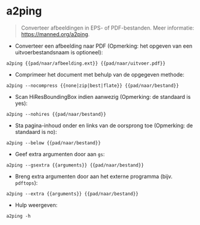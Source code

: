 # a2ping

> Converteer afbeeldingen in EPS- of PDF-bestanden.
> Meer informatie: <https://manned.org/a2ping>.

- Converteer een afbeelding naar PDF (Opmerking: het opgeven van een uitvoerbestandsnaam is optioneel):

`a2ping {{pad/naar/afbeelding.ext}} {{pad/naar/uitvoer.pdf}}`

- Comprimeer het document met behulp van de opgegeven methode:

`a2ping --nocompress {{none|zip|best|flate}} {{pad/naar/bestand}}`

- Scan HiResBoundingBox indien aanwezig (Opmerking: de standaard is yes):

`a2ping --nohires {{pad/naar/bestand}}`

- Sta pagina-inhoud onder en links van de oorsprong toe (Opmerking: de standaard is no):

`a2ping --below {{pad/naar/bestand}}`

- Geef extra argumenten door aan `gs`:

`a2ping --gsextra {{arguments}} {{pad/naar/bestand}}`

- Breng extra argumenten door aan het externe programma (bijv. `pdftops`):

`a2ping --extra {{arguments}} {{pad/naar/bestand}}`

- Hulp weergeven:

`a2ping -h`
